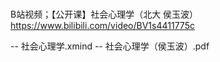 # 
B站视频；【公开课】社会心理学（北大 侯玉波）
https://www.bilibili.com/video/BV1s4411775c

-- 社会心理学.xmind
-- 社会心理学（侯玉波）.pdf